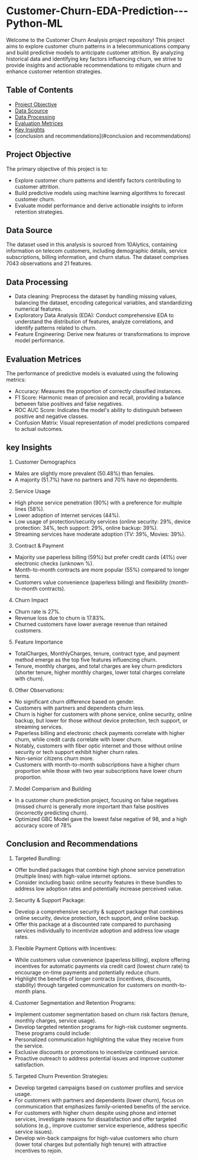 # Customer-Churn-EDA-Prediction---Python-ML
Welcome to the Customer Churn Analysis project repository! This project aims to explore customer churn patterns in a telecommunications company and build predictive models to anticipate customer attrition. By analyzing historical data and identifying key factors influencing churn, we strive to provide insights and actionable recommendations to mitigate churn and enhance customer retention strategies.

## Table of Contents
- [Project Objective](#Project-objective)
- [Data Scource](#data-source)
- [Data Processing](#data-processing)
- [Evaluation Metrices](#evaluation-metrices)
- [Key Insights](#key-insights)
- [conclusion and recommendations](#conclusion and recommendations)

## Project Objective
The primary objective of this project is to:
- Explore customer churn patterns and identify factors contributing to customer attrition.
- Build predictive models using machine learning algorithms to forecast customer churn.
- Evaluate model performance and derive actionable insights to inform retention strategies.

## Data Source
The dataset used in this analysis is sourced from 10Alytics, containing information on telecom customers, including demographic details, service subscriptions, billing information, and churn status. The dataset comprises  7043 observations and  21 features.

## Data Processing
- Data cleaning: Preprocess the dataset by handling missing values, balancing the dataset, encoding categorical variables, and standardizing numerical features.
- Exploratory Data Analysis (EDA): Conduct comprehensive EDA to understand the distribution of features, analyze correlations, and identify patterns related to churn.
- Feature Engineering: Derive new features or transformations to improve model performance.

## Evaluation Metrices
The performance of predictive models is evaluated using the following metrics:
- Accuracy: Measures the proportion of correctly classified instances.
- F1 Score: Harmonic mean of precision and recall, providing a balance between false positives and false negatives.
- ROC AUC Score: Indicates the model's ability to distinguish between positive and negative classes.
- Confusion Matrix: Visual representation of model predictions compared to actual outcomes.

## key Insights
1. Customer Demographics
- Males are slightly more prevalent (50.48%) than females.
- A majority (51.7%) have no partners and 70% have no dependents.
2. Service Usage
- High phone service penetration (90%) with a preference for multiple lines (58%).
- Lower adoption of internet services (44%).
- Low usage of protection/security services (online security: 29%, device protection: 34%, tech support: 29%, online backup: 39%).
- Streaming services have moderate adoption (TV: 39%, Movies: 39%).
3. Contract & Payment
- Majority use paperless billing (59%) but prefer credit cards (41%) over electronic checks (unknown %).
- Month-to-month contracts are more popular (55%) compared to longer terms.
- Customers value convenience (paperless billing) and flexibility (month-to-month contracts).
4. Churn Impact
- Churn rate is 27%.
- Revenue loss due to churn is 17.83%.
- Churned customers have lower average revenue than retained customers.
5. Feature Importance
- TotalCharges, MonthlyCharges, tenure, contract type, and payment method emerge as the top five features influencing churn.
- Tenure, monthly charges, and total charges are key churn predictors (shorter tenure, higher monthly charges, lower total charges correlate with churn).
6. Other Observations:
- No significant churn difference based on gender.
- Customers with partners and dependents churn less.
- Churn is higher for customers with phone service, online security, online backup, but lower for those without device protection, tech support, or streaming services.
- Paperless billing and electronic check payments correlate with higher churn, while credit cards correlate with lower churn.
- Notably, customers with fiber optic internet and those without online security or tech support exhibit higher churn rates.
- Non-senior citizens churn more.
- Customers with month-to-month subscriptions have a higher churn proportion while those with two year subscriptions have lower churn proportion.
7. Model Comparism and Building
- In a customer churn prediction project, focusing on false negatives (missed churn) is generally more important than false positives (incorrectly predicting churn).
- Optimized GBC Model gave the lowest false negative of 98, and a high accuracy score of 78%
  
## Conclusion and Recommendations
1. Targeted Bundling:
- Offer bundled packages that combine high phone service penetration (multiple lines) with high-value internet options.
- Consider including basic online security features in these bundles to address low adoption rates and potentially increase perceived value.

2. Security & Support Package:
- Develop a comprehensive security & support package that combines online security, device protection, tech support, and online backup.
- Offer this package at a discounted rate compared to purchasing services individually to incentivize adoption and address low usage rates.

3. Flexible Payment Options with Incentives:
- While customers value convenience (paperless billing), explore offering incentives for automatic payments via credit card (lowest churn rate) to encourage on-time payments and potentially reduce churn.
- Highlight the benefits of longer contracts (incentives, discounts, stability) through targeted communication for customers on month-to-month plans.

4. Customer Segmentation and Retention Programs:
- Implement customer segmentation based on churn risk factors (tenure, monthly charges, service usage).
- Develop targeted retention programs for high-risk customer segments. These programs could include:
- Personalized communication highlighting the value they receive from the service.
- Exclusive discounts or promotions to incentivize continued service.
- Proactive outreach to address potential issues and improve customer satisfaction.

5. Targeted Churn Prevention Strategies:
- Develop targeted campaigns based on customer profiles and service usage.
- For customers with partners and dependents (lower churn), focus on communication that emphasizes family-oriented benefits of the service.
- For customers with higher churn despite using phone and internet services, investigate reasons for dissatisfaction and offer targeted solutions (e.g., improve customer service experience, address specific service issues).
- Develop win-back campaigns for high-value customers who churn (lower total charges but potentially high tenure) with attractive incentives to rejoin.
